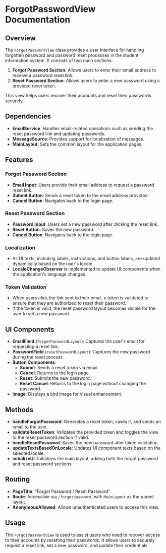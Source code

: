 # ForgotPasswordView Documentation

## Overview

The `ForgotPasswordView` class provides a user interface for handling forgotten password and password reset processes in the student information system. It consists of two main sections:

1. **Forgot Password Section**: Allows users to enter their email address to receive a password reset link.
2. **Reset Password Section**: Allows users to enter a new password using a provided reset token.

This view helps users recover their accounts and reset their passwords securely.

## Dependencies

- **EmailService**: Handles email-related operations such as sending the reset password link and updating passwords.
- **MessageSource**: Provides support for localization of messages.
- **MainLayout**: Sets the common layout for the application pages.

## Features

### Forgot Password Section

- **Email Input**: Users provide their email address to request a password reset link.
- **Submit Button**: Sends a reset token to the email address provided.
- **Cancel Button**: Navigates back to the login page.

### Reset Password Section

- **Password Input**: Users set a new password after clicking the reset link.
- **Reset Button**: Saves the new password.
- **Cancel Button**: Navigates back to the login page.

### Localization

- All UI texts, including labels, instructions, and button labels, are updated dynamically based on the user's locale.
- **LocaleChangeObserver** is implemented to update UI components when the application's language changes.

### Token Validation

- When users click the link sent to their email, a token is validated to ensure that they are authorized to reset their password.
- If the token is valid, the reset password layout becomes visible for the user to set a new password.

## UI Components

- **EmailField** (`forgotPasswordLayout`): Captures the user's email for requesting a reset link.
- **PasswordField** (`resetPasswordLayout`): Captures the new password during the reset process.
- **Button Components**:
    - **Submit**: Sends a reset token via email.
    - **Cancel**: Returns to the login page.
    - **Reset**: Submits the new password.
    - **Reset Cancel**: Returns to the login page without changing the password.
- **Image**: Displays a bird image for visual enhancement.

## Methods

- **handleForgotPassword**: Generates a reset token, saves it, and sends an email to the user.
- **validateResetToken**: Validates the provided token and toggles the view to the reset password section if valid.
- **handleResetPassword**: Saves the new password after token validation.
- **updateTextsBasedOnLocale**: Updates UI component texts based on the selected locale.
- **initializeUI**: Initializes the main layout, adding both the forgot password and reset password sections.

## Routing

- **PageTitle**: "Forgot Password / Reset Password"
- **Route**: Accessible via `/forgotpassword`, with `MainLayout` as the parent layout.
- **AnonymousAllowed**: Allows unauthenticated users to access this view.

## Usage

The `ForgotPasswordView` is used to assist users who need to recover access to their accounts by resetting their passwords. It allows users to securely request a reset link, set a new password, and update their credentials.
